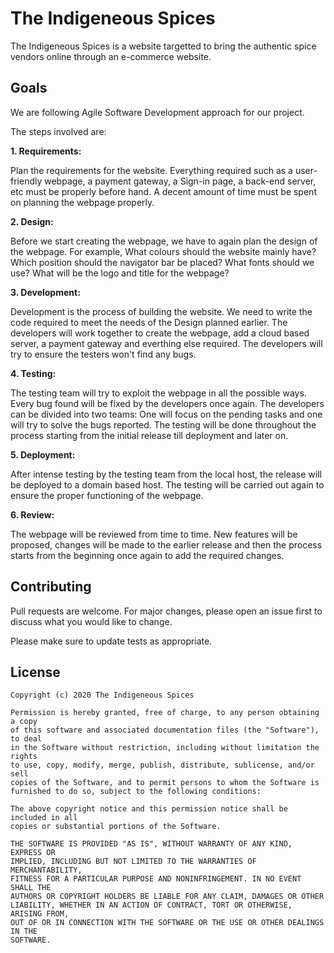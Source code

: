 # The Indigeneous Spices

The Indigeneous Spices is a website targetted to bring the authentic spice vendors online through an e-commerce website.

## Goals

We are following Agile Software Development approach for our project.

The steps involved are:

**1. Requirements:**
   
   Plan the requirements for the website. Everything required such as a user-friendly webpage, a payment gateway, a Sign-in page, 
   a back-end server, etc must be properly before hand. A decent amount of time must be spent on planning the webpage properly.
   
**2. Design:**
   
   Before we start creating the webpage, we have to again plan the design of the webpage. For example, 
   What colours should the website mainly have?
   Which position should the navigator bar be placed?
   What fonts should we use?
   What will be the logo and title for the webpage?

**3. Development:**

   Development is the process of building the website. We need to write the code required to meet the needs of the Design planned earlier.
   The developers will work together to create the webpage, add a cloud based server, a payment gateway and everthing else required. The developers
   will try to ensure the testers won't find any bugs.

**4. Testing:**

   The testing team will try to exploit the webpage in all the possible ways. Every bug found will be fixed by the developers once again. The developers
   can be divided into two teams: One will focus on the pending tasks and one will try to solve the bugs reported. The testing will be done throughout the
   process starting from the initial release till deployment and later on.

**5. Deployment:**
   
   After intense testing by the testing team from the local host, the release will be deployed to a domain based host. The testing will be carried out again
   to ensure the proper functioning of the webpage.

**6. Review:**
   
   The webpage will be reviewed from time to time. New features will be proposed, changes will be made to the earlier release and then the process starts from 
   the beginning once again to add the required changes. 
   

## Contributing
Pull requests are welcome. For major changes, please open an issue first to discuss what you would like to change.

Please make sure to update tests as appropriate.

## License
```
Copyright (c) 2020 The Indigeneous Spices

Permission is hereby granted, free of charge, to any person obtaining a copy
of this software and associated documentation files (the "Software"), to deal
in the Software without restriction, including without limitation the rights
to use, copy, modify, merge, publish, distribute, sublicense, and/or sell
copies of the Software, and to permit persons to whom the Software is
furnished to do so, subject to the following conditions:

The above copyright notice and this permission notice shall be included in all
copies or substantial portions of the Software.

THE SOFTWARE IS PROVIDED "AS IS", WITHOUT WARRANTY OF ANY KIND, EXPRESS OR
IMPLIED, INCLUDING BUT NOT LIMITED TO THE WARRANTIES OF MERCHANTABILITY,
FITNESS FOR A PARTICULAR PURPOSE AND NONINFRINGEMENT. IN NO EVENT SHALL THE
AUTHORS OR COPYRIGHT HOLDERS BE LIABLE FOR ANY CLAIM, DAMAGES OR OTHER
LIABILITY, WHETHER IN AN ACTION OF CONTRACT, TORT OR OTHERWISE, ARISING FROM,
OUT OF OR IN CONNECTION WITH THE SOFTWARE OR THE USE OR OTHER DEALINGS IN THE
SOFTWARE.
```
